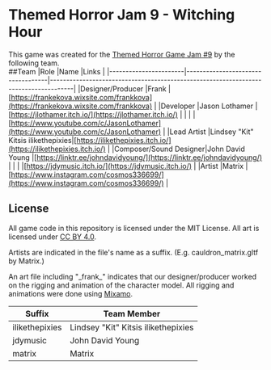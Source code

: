 # Themed Horror Jam 9 - Witching Hour
This game was created for the [Themed Horror Game Jam #9](https://itch.io/jam/themed-horror-game-jam-9) by the following team.
<br>
##Team
|Role                   |Name                               |Links                                                                                |
|-----------------------|-----------------------------------|-------------------------------------------------------------------------------------|
|Designer/Producer      |Frank                              |[https://frankekova.wixsite.com/frankkova](https://frankekova.wixsite.com/frankkova) |
|Developer              |Jason Lothamer                     |[https://jlothamer.itch.io/](https://jlothamer.itch.io/)                             |
|                       |                                   |[https://www.youtube.com/c/JasonLothamer](https://www.youtube.com/c/JasonLothamer)   |
|Lead Artist            |Lindsey "Kit" Kitsis ilikethepixies|[https://ilikethepixies.itch.io/](https://ilikethepixies.itch.io/)                   |
|Composer/Sound Designer|John David Young                   |[https://linktr.ee/johndavidyoung/](https://linktr.ee/johndavidyoung/)               |
|                       |                                   |[https://jdymusic.itch.io/](https://jdymusic.itch.io/)                               |
|Artist                 |Matrix                             |[https://www.instagram.com/cosmos336699/](https://www.instagram.com/cosmos336699/)   |


## License

All game code in this repository is licensed under the MIT License.  All art is licensed under [CC BY 4.0](https://creativecommons.org/licenses/by/4.0/).

Artists are indicated in the file's name as a suffix.  (E.g. cauldron_matrix.gltf by Matrix.)

An art file including "\_frank\_" indicates that our designer/producer worked on the rigging and animation of the character model.  All rigging and animations were done using [Mixamo](https://www.mixamo.com/).
<br>

|Suffix        |Team Member                        |
|--------------|-----------------------------------|
|ilikethepixies|Lindsey "Kit" Kitsis ilikethepixies|
|jdymusic      |John David Young                   |
|matrix        |Matrix                             |
